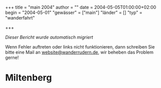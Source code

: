 +++
title = "main 2004"
author = ""
date = 2004-05-05T01:00:00+02:00
begin = "2004-05-01"
"gewässer" = ["main"]
"länder" = []
"typ" = "wanderfahrt"

+++


*Dieser Bericht wurde automatisch migriert*

Wenn Fehler auftreten oder links nicht funktionieren, dann schreiben Sie bitte eine Mail an website@wanderrudern.de, wir beheben das Problem gerne!



# Miltenberg


